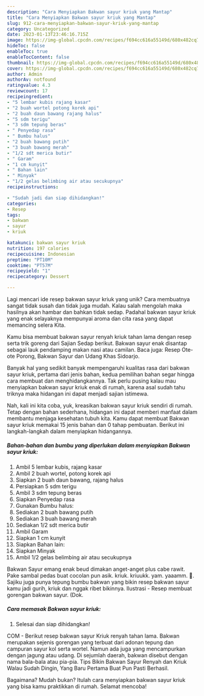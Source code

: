 ```yaml
---
description: "Cara Menyiapkan Bakwan sayur kriuk yang Mantap"
title: "Cara Menyiapkan Bakwan sayur kriuk yang Mantap"
slug: 912-cara-menyiapkan-bakwan-sayur-kriuk-yang-mantap
category: Uncategorized
date: 2023-01-13T23:46:16.715Z
image: https://img-global.cpcdn.com/recipes/f694cc616a55149d/680x482cq70/bakwan-sayur-kriuk-foto-resep-utama.jpg
hideToc: false
enableToc: true
enableTocContent: false
thumbnail: https://img-global.cpcdn.com/recipes/f694cc616a55149d/680x482cq70/bakwan-sayur-kriuk-foto-resep-utama.jpg
cover: https://img-global.cpcdn.com/recipes/f694cc616a55149d/680x482cq70/bakwan-sayur-kriuk-foto-resep-utama.jpg
author: Admin
authorAv: notfound
ratingvalue: 4.3
reviewcount: 17
recipeingredient:
- "5 lembar kubis rajang kasar"
- "2 buah wortel potong korek api"
- "2 buah daun bawang rajang halus"
- "5 sdm terigu"
- "3 sdm tepung beras"
- " Penyedap rasa"
- " Bumbu halus"
- "2 buah bawang putih"
- "3 buah bawang merah"
- "1/2 sdt merica butir"
- " Garam"
- "1 cm kunyit"
- " Bahan lain"
- " Minyak"
- "1/2 gelas belimbing air atau secukupnya"
recipeinstructions:

- "Sudah jadi dan siap dihidangkan!"
categories:
- Resep
tags:
- bakwan
- sayur
- kriuk

katakunci: bakwan sayur kriuk 
nutrition: 197 calories
recipecuisine: Indonesian
preptime: "PT10M"
cooktime: "PT57M"
recipeyield: "1"
recipecategory: Dessert

---
```





Lagi mencari ide resep bakwan sayur kriuk yang unik? Cara membuatnya sangat tidak susah dan tidak juga mudah. Kalau salah mengolah maka hasilnya akan hambar dan bahkan tidak sedap. Padahal bakwan sayur kriuk yang enak selayaknya mempunyai aroma dan cita rasa yang dapat memancing selera Kita.





Kamu bisa membuat bakwan sayur renyah kriuk tahan lama dengan resep serta trik goreng dari Sajian Sedap berikut. Bakwan sayur enak disantap sebagai lauk pendamping makan nasi atau camilan. Baca juga: Resep Ote-ote Porong, Bakwan Sayur dan Udang Khas Sidoarjo.

Banyak hal yang sedikit banyak mempengaruhi kualitas rasa dari bakwan sayur kriuk, pertama dari jenis bahan, kedua pemilihan bahan segar hingga cara membuat dan menghidangkannya. Tak perlu pusing kalau mau menyiapkan bakwan sayur kriuk enak di rumah, karena asal sudah tahu triknya maka hidangan ini dapat menjadi sajian istimewa.






Nah, kali ini kita coba, yuk, kreasikan bakwan sayur kriuk sendiri di rumah. Tetap dengan bahan sederhana, hidangan ini dapat memberi manfaat dalam membantu menjaga kesehatan tubuh kita. Kamu dapat membuat Bakwan sayur kriuk memakai 15 jenis bahan dan 0 tahap pembuatan. Berikut ini langkah-langkah dalam menyiapkan hidangannya.

<!--inarticleads1-->

##### Bahan-bahan dan bumbu yang diperlukan dalam menyiapkan Bakwan sayur kriuk:

1. Ambil 5 lembar kubis, rajang kasar
1. Ambil 2 buah wortel, potong korek api
1. Siapkan 2 buah daun bawang, rajang halus
1. Persiapkan 5 sdm terigu
1. Ambil 3 sdm tepung beras
1. Siapkan  Penyedap rasa
1. Gunakan  Bumbu halus:
1. Sediakan 2 buah bawang putih
1. Sediakan 3 buah bawang merah
1. Sediakan 1/2 sdt merica butir
1. Ambil  Garam
1. Siapkan 1 cm kunyit
1. Siapkan  Bahan lain:
1. Siapkan  Minyak
1. Ambil 1/2 gelas belimbing air atau secukupnya


Bakwan Sayur emang enak beud dimakan anget-anget plus cabe rawit. Pake sambal pedas buat cocolan pun asik. kriuk. kriuukk. yam. yaaamm. 🤤. Sajiku juga punya tepung bumbu bakwan yang bikin resep bakwan sayur kamu jadi gurih, kriuk dan nggak ribet bikinnya. Ilustrasi - Resep membuat gorengan bakwan sayur. (Dok. 

<!--inarticleads2-->

##### Cara memasak Bakwan sayur kriuk:


1. Selesai dan siap dihidangkan!

COM - Berikut resep bakwan sayur Kriuk renyah tahan lama. Bakwan merupakan sejenis gorengan yang terbuat dari adonan tepung dan campuran sayur kol serta wortel. Namun ada juga yang mencampurkan dengan jagung atau udang. Di sejumlah daerah, bakwan disebut dengan nama bala-bala atau pia-pia. Tips Bikin Bakwan Sayur Renyah dan Kriuk Walau Sudah Dingin, Yang Baru Pertama Buat Pun Pasti Berhasil. 

Bagaimana? Mudah bukan? Itulah cara menyiapkan bakwan sayur kriuk yang bisa kamu praktikkan di rumah. Selamat mencoba!
